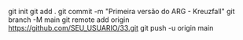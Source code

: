git init
git add .
git commit -m "Primeira versão do ARG - Kreuzfall"
git branch -M main
git remote add origin https://github.com/SEU_USUARIO/33.git
git push -u origin main
